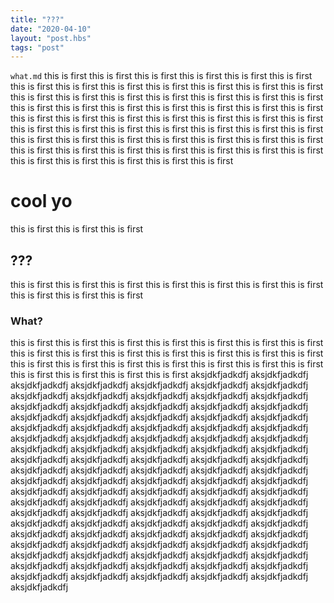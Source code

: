 ```yaml
---
title: "???"
date: "2020-04-10"
layout: "post.hbs"
tags: "post"
---
```


`what.md`
this is first
this is first
this is first
this is first
this is first
this is first
this is first
this is first
this is first
this is first
this is first
this is first
this is first
this is first
this is first
this is first
this is first
this is first
this is first
this is first
this is first
this is first
this is first
this is first
this is first
this is first
this is first
this is first
this is first
this is first
this is first
this is first
this is first
this is first
this is first
this is first
this is first
this is first
this is first
this is first
this is first
this is first
this is first
this is first
this is first
this is first
this is first
this is first
this is first
this is first
this is first
this is first
this is first
this is first
this is first
this is first
this is first
this is first
this is first
this is first
# cool yo
this is first
this is first
this is first

## ???
this is first
this is first
this is first
this is first
this is first
this is first
this is first
this is first
this is first
this is first

### What?
this is first
this is first
this is first
this is first
this is first
this is first
this is first
this is first
this is first
this is first
this is first
this is first
this is first
this is first
this is first
this is first
this is first
this is first
this is first
this is first
this is first
this is first
this is first
this is first
this is first
aksjdkfjadkdfj
aksjdkfjadkdfj
aksjdkfjadkdfj
aksjdkfjadkdfj
aksjdkfjadkdfj
aksjdkfjadkdfj
aksjdkfjadkdfj
aksjdkfjadkdfj
aksjdkfjadkdfj
aksjdkfjadkdfj
aksjdkfjadkdfj
aksjdkfjadkdfj
aksjdkfjadkdfj
aksjdkfjadkdfj
aksjdkfjadkdfj
aksjdkfjadkdfj
aksjdkfjadkdfj
aksjdkfjadkdfj
aksjdkfjadkdfj
aksjdkfjadkdfj
aksjdkfjadkdfj
aksjdkfjadkdfj
aksjdkfjadkdfj
aksjdkfjadkdfj
aksjdkfjadkdfj
aksjdkfjadkdfj
aksjdkfjadkdfj
aksjdkfjadkdfj
aksjdkfjadkdfj
aksjdkfjadkdfj
aksjdkfjadkdfj
aksjdkfjadkdfj
aksjdkfjadkdfj
aksjdkfjadkdfj
aksjdkfjadkdfj
aksjdkfjadkdfj
aksjdkfjadkdfj
aksjdkfjadkdfj
aksjdkfjadkdfj
aksjdkfjadkdfj
aksjdkfjadkdfj
aksjdkfjadkdfj
aksjdkfjadkdfj
aksjdkfjadkdfj
aksjdkfjadkdfj
aksjdkfjadkdfj
aksjdkfjadkdfj
aksjdkfjadkdfj
aksjdkfjadkdfj
aksjdkfjadkdfj
aksjdkfjadkdfj
aksjdkfjadkdfj
aksjdkfjadkdfj
aksjdkfjadkdfj
aksjdkfjadkdfj
aksjdkfjadkdfj
aksjdkfjadkdfj
aksjdkfjadkdfj
aksjdkfjadkdfj
aksjdkfjadkdfj
aksjdkfjadkdfj
aksjdkfjadkdfj
aksjdkfjadkdfj
aksjdkfjadkdfj
aksjdkfjadkdfj
aksjdkfjadkdfj
aksjdkfjadkdfj
aksjdkfjadkdfj
aksjdkfjadkdfj
aksjdkfjadkdfj
aksjdkfjadkdfj
aksjdkfjadkdfj
aksjdkfjadkdfj
aksjdkfjadkdfj
aksjdkfjadkdfj
aksjdkfjadkdfj
aksjdkfjadkdfj
aksjdkfjadkdfj
aksjdkfjadkdfj
aksjdkfjadkdfj
aksjdkfjadkdfj
aksjdkfjadkdfj
aksjdkfjadkdfj
aksjdkfjadkdfj
aksjdkfjadkdfj
aksjdkfjadkdfj
aksjdkfjadkdfj
aksjdkfjadkdfj
aksjdkfjadkdfj
aksjdkfjadkdfj
aksjdkfjadkdfj
aksjdkfjadkdfj
aksjdkfjadkdfj
aksjdkfjadkdfj
aksjdkfjadkdfj
aksjdkfjadkdfj
aksjdkfjadkdfj
aksjdkfjadkdfj
